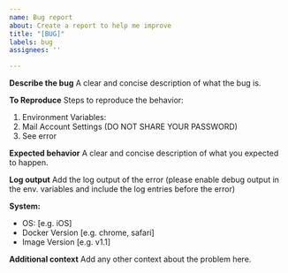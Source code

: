 ```yaml
---
name: Bug report
about: Create a report to help me improve
title: "[BUG]"
labels: bug
assignees: ''

---
```


**Describe the bug**
A clear and concise description of what the bug is.

**To Reproduce**
Steps to reproduce the behavior:
1. Environment Variables:
2. Mail Account Settings (DO NOT SHARE YOUR PASSWORD)
3. See error

**Expected behavior**
A clear and concise description of what you expected to happen.

**Log output**
Add the log output of the error (please enable debug output in the env. variables and include the log entries before the error)

**System:**
 - OS: [e.g. iOS]
 - Docker Version [e.g. chrome, safari]
 - Image Version [e.g. v1.1]

**Additional context**
Add any other context about the problem here.
